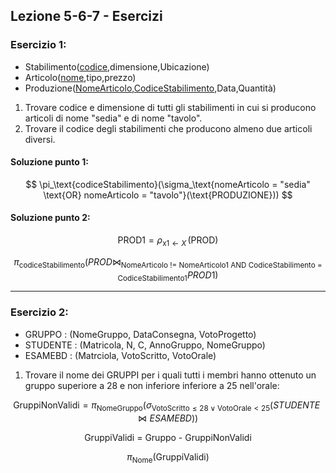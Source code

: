 ## Lezione 5-6-7 - Esercizi

### Esercizio 1:

- Stabilimento(<u>codice</u>,dimensione,Ubicazione)
- Articolo(<u>nome</u>,tipo,prezzo)
- Produzione(<u>NomeArticolo</u>,<u>CodiceStabilimento</u>,Data,Quantità)

1. Trovare codice e dimensione di tutti gli stabilimenti in cui si producono articoli di nome "sedia" e di nome "tavolo".
2. Trovare il codice degli stabilimenti che producono almeno due articoli diversi.

#### Soluzione punto 1:
$$
\pi_\text{codiceStabilimento}(\sigma_\text{nomeArticolo = "sedia" \text{OR} nomeArticolo = "tavolo"}(\text{PRODUZIONE}))
$$

#### Soluzione punto 2:

$$ 
\text{PROD1} = \rho_{\text{x1} \leftarrow X} \, \text{(PROD)} 
$$

$$
\pi_\text{codiceStabilimento}(PROD \bowtie_\text{NomeArticolo != NomeArticolo1 AND CodiceStabilimento = CodiceStabilimento1}PROD1)
$$

---

### Esercizio 2:

- GRUPPO : (NomeGruppo, DataConsegna, VotoProgetto)
- STUDENTE : (Matricola, N, C, AnnoGruppo, NomeGruppo)
- ESAMEBD : (Matrciola, VotoScritto, VotoOrale)

1. Trovare il nome dei GRUPPI per i quali tutti i membri hanno ottenuto un gruppo superiore a 28 e non inferiore inferiore a 25 nell'orale:

$$
\text{GruppiNonValidi} = \pi_{\text{NomeGruppo}} (\sigma_{\text{VotoScritto} \leq 28 \lor \text{VotoOrale} < 25} (STUDENTE \bowtie ESAMEBD))
$$

$$
\text{GruppiValidi = Gruppo - GruppiNonValidi}
$$


$$
\pi_\text{Nome}(\text{GruppiValidi})
$$


